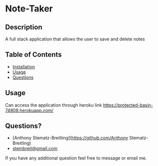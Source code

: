 # Note-Taker                 
       
## Description
A full stack application that allows the user to save and delete notes

## Table of Contents
 * [Installation](#installation)
 * [Usage](#usage)
 * [Questions](#questions)
       
## Usage
 Can access the application through heroku link
 https://protected-basin-74808.herokuapp.com/

        
## Questions?
* [Anthony Stematz-Breitling](https://github.com/Anthony Stematz-Breitling)
* stembreit@gmail.com
        
 If you have any additional question feel free to message or email me.
